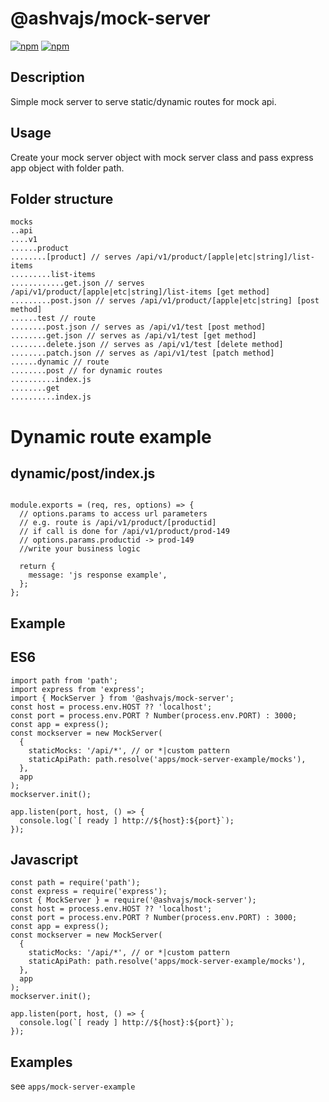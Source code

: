 # @ashvajs/mock-server

[![npm](https://img.shields.io/npm/dm/@ashvajs/mock-server.svg)](https://www.npmjs.com/package/@ashvajs/mock-server)
[![npm](https://img.shields.io/npm/v/@ashvajs/mock-server.svg)](https://www.npmjs.com/package/@ashvajs/mock-server)

## Description
Simple mock server to serve static/dynamic routes for mock api.


## Usage

Create your mock server object with mock server class and pass express app object with folder path.

## Folder structure
```
mocks
..api
....v1
......product
........[product] // serves /api/v1/product/[apple|etc|string]/list-items
.........list-items
............get.json // serves /api/v1/product/[apple|etc|string]/list-items [get method]
.........post.json // serves /api/v1/product/[apple|etc|string] [post method]
......test // route
........post.json // serves as /api/v1/test [post method]
........get.json // serves as /api/v1/test [get method]
........delete.json // serves as /api/v1/test [delete method]
........patch.json // serves as /api/v1/test [patch method]
......dynamic // route
........post // for dynamic routes
..........index.js 
........get
..........index.js
```
# Dynamic route example

## dynamic/post/index.js
```

module.exports = (req, res, options) => {
  // options.params to access url parameters
  // e.g. route is /api/v1/product/[productid]
  // if call is done for /api/v1/product/prod-149 
  // options.params.productid -> prod-149
  //write your business logic
  
  return {
    message: 'js response example',
  };
};

```

## Example

## ES6
```
import path from 'path';
import express from 'express';
import { MockServer } from '@ashvajs/mock-server';
const host = process.env.HOST ?? 'localhost';
const port = process.env.PORT ? Number(process.env.PORT) : 3000;
const app = express();
const mockserver = new MockServer(
  {
    staticMocks: '/api/*', // or *|custom pattern
    staticApiPath: path.resolve('apps/mock-server-example/mocks'),
  },
  app
);
mockserver.init();

app.listen(port, host, () => {
  console.log(`[ ready ] http://${host}:${port}`);
});

```

## Javascript
```
const path = require('path');
const express = require('express');
const { MockServer } = require('@ashvajs/mock-server');
const host = process.env.HOST ?? 'localhost';
const port = process.env.PORT ? Number(process.env.PORT) : 3000;
const app = express();
const mockserver = new MockServer(
  {
    staticMocks: '/api/*', // or *|custom pattern
    staticApiPath: path.resolve('apps/mock-server-example/mocks'),
  },
  app
);
mockserver.init();

app.listen(port, host, () => {
  console.log(`[ ready ] http://${host}:${port}`);
});

```


## Examples
see `apps/mock-server-example`